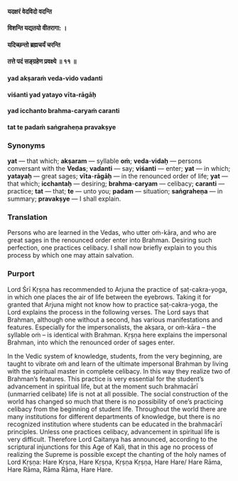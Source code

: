 #### यदक्षरं वेदविदो वदन्ति
#### विशन्ति यद्यतयो वीतरागा: ।
#### यदिच्छन्तो ब्रह्मचर्यं चरन्ति
#### तत्ते पदं सङ्ग्रहेण प्रवक्ष्ये ॥ ११ ॥

#### yad akṣaraṁ veda-vido vadanti
#### viśanti yad yatayo vīta-rāgāḥ
#### yad icchanto brahma-caryaṁ caranti
#### tat te padaṁ saṅgraheṇa pravakṣye

### Synonyms

**yat** — that which; **akṣaram** — syllable **oṁ**; **veda**-**vidaḥ** — persons conversant with the **Vedas**; **vadanti** — say; **viśanti** — enter; **yat** — in which; **yatayaḥ** — great sages; **vīta**-**rāgāḥ** — in the renounced order of life; **yat** — that which; **icchantaḥ** — desiring; **brahma**-**caryam** — celibacy; **caranti** — practice; **tat** — that; **te** — unto you; **padam** — situation; **saṅgraheṇa** — in summary; **pravakṣye** — I shall explain.

### Translation

Persons who are learned in the Vedas, who utter oṁ-kāra, and who are great sages in the renounced order enter into Brahman. Desiring such perfection, one practices celibacy. I shall now briefly explain to you this process by which one may attain salvation.

### Purport

Lord Śrī Kṛṣṇa has recommended to Arjuna the practice of ṣaṭ-cakra-yoga, in which one places the air of life between the eyebrows. Taking it for granted that Arjuna might not know how to practice ṣaṭ-cakra-yoga, the Lord explains the process in the following verses. The Lord says that Brahman, although one without a second, has various manifestations and features. Especially for the impersonalists, the akṣara, or oṁ-kāra – the syllable oṁ – is identical with Brahman. Kṛṣṇa here explains the impersonal Brahman, into which the renounced order of sages enter.

In the Vedic system of knowledge, students, from the very beginning, are taught to vibrate oṁ and learn of the ultimate impersonal Brahman by living with the spiritual master in complete celibacy. In this way they realize two of Brahman’s features. This practice is very essential for the student’s advancement in spiritual life, but at the moment such brahmacārī (unmarried celibate) life is not at all possible. The social construction of the world has changed so much that there is no possibility of one’s practicing celibacy from the beginning of student life. Throughout the world there are many institutions for different departments of knowledge, but there is no recognized institution where students can be educated in the brahmacārī principles. Unless one practices celibacy, advancement in spiritual life is very difficult. Therefore Lord Caitanya has announced, according to the scriptural injunctions for this Age of Kali, that in this age no process of realizing the Supreme is possible except the chanting of the holy names of Lord Kṛṣṇa: Hare Kṛṣṇa, Hare Kṛṣṇa, Kṛṣṇa Kṛṣṇa, Hare Hare/ Hare Rāma, Hare Rāma, Rāma Rāma, Hare Hare.